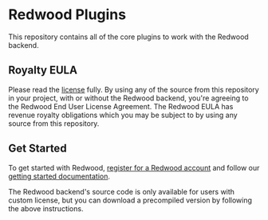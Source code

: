 # Redwood Plugins

This repository contains all of the core plugins to work with the Redwood backend.

## Royalty EULA

Please read the [license](./LICENSE.md) fully. By using any of the source from this repository in your project, with or without the Redwood backend, you're agreeing to the Redwood End User License Agreement. The Redwood EULA has revenue royalty obligations which you may be subject to by using any source from this repository.

## Get Started

To get started with Redwood, [register for a Redwood account](https://license.redwoodmmo.com) and follow our [getting started documentation](https://redwoodmmo.com/docs/getting-started/overview).

The Redwood backend's source code is only available for users with custom license, but you can download a precompiled version by following the above instructions.
